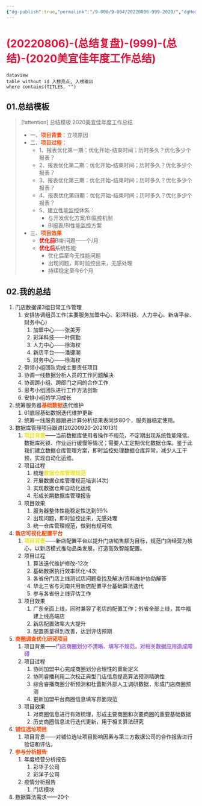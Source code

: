 ```yaml
---
{"dg-publish":true,"permalink":"/9-000/9-004/20220806-999-2020/","dgHomeLink":true,"dgPassFrontmatter":false}
---
```



# <font color=#DC143C>(20220806)-(总结复盘)-(999)-(总结)-(2020美宜佳年度工作总结)</font>

```
dataview
table without id 入榜亮点, 入榜输出
where contains(TITLES, "")
```

## 01.总结模板

>[!attention] 总结模板
>2020美宜佳年度工作总结
>+ 一、<strong><font color=#FF4500>项目背景</font></strong>：立项原因
>+ 二、<strong><font color=#FF4500>项目过程</font></strong>：
>    + 1、报表优化第一期：优化开始-结束时间；历时多久？优化多少个报表？
>    + 2、报表优化第二期：优化开始-结束时间；历时多久？优化多少个报表？
>    + 3、报表优化第三期：优化开始-结束时间；历时多久？优化多少个报表？
>    + 4、报表优化第四期：优化开始-结束时间；历时多久？优化多少个报表？
>    + 5、建立性能监控体系：
>        + 与开发优化方案/BI监控机制
>        + BI报表/BI性能监控方案
>+ 三、<strong><font color=#FF4500>项目效果</font></strong>
>    + <strong><font color=#FF0000>优化前</font></strong>BI新问题——个/月
>    + <strong><font color=#FF0000>优化后</font></strong>系统性能
>        + 优化后至今无性能问题
>        + 出现问题，即时监控出来，无感处理
>        + 持续稳定至今6个月

## 02.我的总结
1. 门店数据课3组日常工作管理
    1. 安排协调组员工作(主要服务加盟中心、彩洋科技、人力中心、新店平台、财务中心)
        1. 加盟中心——张美芳
        2. 彩洋科技——叶佩勤
        3. 人力中心——徐海权
        4. 新店平台——潘键潮
        5. 财务中心——徐海权
    2. 带领小组团队完成主要责任项目
    3. 协调一线数据分析人员的工作问题解决
    4. 协调跨小组、跨部门之间的合作工作
    5. 思考小组团队进行工作方法创新
    6. 安排小组的学习成长
2. 统筹服务器<strong><font color=#FF4500>基础数据</font></strong>迭代维护
    1. 61底层基础数据迭代维护更新
    2. 统筹一线服务器跟进计算分析结果表同步80个，服务器稳定使用。
3. 数据库管理项目跟进(20200920-20210131)
    1. <strong><font color=#E6E022>项目背景</font></strong>——当前数据库使用者操作不规范，不定期出现系统性能降低、数据库死锁、作业运行缓慢等情况；需要人工定期优化数据仓库。鉴于此我们建立数据仓库管理方案，即时监控处理数据仓库异常，减少人工干预，实现自动化运维。
    2. 项目过程
        1. 梳理<strong><font color=#E6E022>数据仓库管理规范</font></strong>
        2. 开展数据仓库管理规范培训(4次)
        3. 实现数据仓库自动化运维
        4. 形成长期数据库管理报告
    3. 项目效果
        1. 服务器整体性能稳定性达到99%
        2. 出现问题，即时监控出来，无感处理
        3. 统一仓库管理规范，做到有规可依
4. <strong><font color=#FF4500>新店可视化配置平台</font></strong>
    1. <strong><font color=#E6E022>项目背景</font></strong>——新店配置平台以提升门店销售额为目标，规范门店经营为核心，以新店模式推动品类发展，打造高效智能配置。
    2. 项目过程
        1. 算法迭代维护修改-12次
        2. 基础数据执行效率优化-4次
        3. 各省份门店上线测试店问题查找及解决/资料维护协助解答
        4. 华北三省与河南共用新店配置平台基础算法迭代
        5. 参与各省份上线评估工作
    3. 项目效果
        1. 广东全面上线，同时兼容了老店的配置工作；外省全部上线，其中福建上线高端店
        2. 新店配置效率大大提升
        3. 配置质量得到改善，达到评估预期
5. <strong><font color=#FF4500>商圈调查优化研究项目</font></strong>
    1. 项目背景——<strong><font color=#9966CC>门店商圈划分不清晰、填写不规范，对相关数据应用造成障碍</font></strong>
    2. 项目过程
        1. 协同加盟中心完成商圈划分合理性的重新定义
        2. 协同睿播利用二次校正典型门店信息提高算法预测精确性
        3. 综合睿播商圈分析预测和杜蕾斯外部人工调研数据，形成门店商圈预测
        4. 更新加盟平台商圈信息填写界面规范
    3. 项目效果
        1. 对商圈信息进行有效梳理，形成主要商圈和次要商圈的重要基础数据
        2. 历史商圈信息进行迭代更新，用于相关算法研究
6. <strong><font color=#FF4500>铺位选址项目</font></strong>
    1. 项目背景——对铺位选址项目影响因素与第三方数据公司的合作报告进行验证和评估。
7. <strong><font color=#FF4500>参与分析报告</font></strong>
    1. 年度经营分析报告
        1. 彩华子公司
        2. 彩洋子公司
    2. 疫情分析报告
        1. 门店模块
8. 数据算法需求——20个